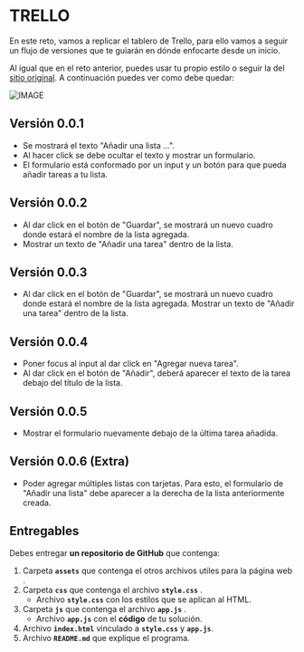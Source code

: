 # TRELLO

En este reto, vamos a replicar el tablero de Trello, para ello vamos a seguir un flujo de versiones que te guiarán en dónde enfocarte desde un inicio.

Al igual que en el reto anterior, puedes usar tu propio estilo o seguir la del [sitio original](https://twitter.com/). A continuación puedes ver como debe quedar:

![IMAGE](https://media.giphy.com/media/l1J9Ai0amYnS22ChW/giphy.gif)

## Versión 0.0.1

- Se mostrará el texto "Añadir una lista ...".
- Al hacer click se debe ocultar el texto y mostrar un formulario.
- El formulario está conformado por un input y un botón para que pueda añadir tareas a tu lista.


## Versión 0.0.2

- Al dar click en el botón de "Guardar", se mostrará un nuevo cuadro donde estará el nombre de la lista agregada.
- Mostrar un texto de "Añadir una tarea" dentro de la lista.


## Versión 0.0.3

- Al dar click en el botón de "Guardar", se mostrará un nuevo cuadro donde estará el nombre de la lista agregada.
Mostrar un texto de "Añadir una tarea" dentro de la lista.


## Versión 0.0.4

- Poner focus al input al dar click en "Agregar nueva tarea".
- Al dar click en el botón de "Añadir", deberá aparecer el texto de la tarea debajo del título de la lista.


## Versión 0.0.5 

- Mostrar el formulario nuevamente debajo de la última tarea añadida.


## Versión 0.0.6 (Extra)

- Poder agregar múltiples listas con tarjetas. Para esto, el formulario de "Añadir una lista" debe aparecer a la derecha de la lista anteriormente creada.


## Entregables

Debes entregar **un repositorio de GitHub** que contenga:

1. Carpeta **`assets`** que contenga el otros archivos utiles para la página web .
2. Carpeta **`css`** que contenga el archivo **`style.css`** .
    - Archivo **`style.css`** con los estilos que se aplican al HTML.
3. Carpeta **`js`** que contenga el archivo **`app.js`** .
    - Archivo **`app.js`** con el **código** de tu solución.
4. Archivo **`index.html`** vinculado a **`style.css`** y **`app.js`**.
5. Archivo **`README.md`** que explique el programa.